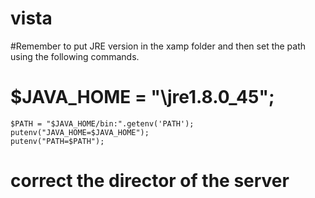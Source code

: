 # vista
#Remember to put JRE version in the xamp folder and then set the path using the following commands.
# $JAVA_HOME = "\jre1.8.0_45";
	$PATH = "$JAVA_HOME/bin:".getenv('PATH');
	putenv("JAVA_HOME=$JAVA_HOME");
	putenv("PATH=$PATH");
# correct the director of the server